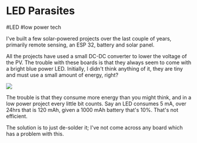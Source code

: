 # LED Parasites

#LED
#low power tech

I've built a few solar-powered projects over the last couple of years, primarily remote sensing, an ESP 32, battery and
solar panel.

All the projects have used a small DC-DC converter to lower the voltage of the PV. The trouble with these boards is
that they always seem to come with a bright blue power LED. Initially, I didn't think anything of it, they are tiny and
must use a small amount of energy, right?

![](/images/led-parasite.jpg)

The trouble is that they consume more energy than you might think, and in a low power project every little bit counts.
Say an LED consumes 5 mA, over 24hrs that is 120 mAh, given a 1000 mAh battery that's 10%. That's not efficient.

The solution is to just de-solder it; I've not come across any board which has a problem with this.
